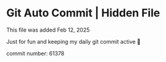 # Git Auto Commit | Hidden File

This file was added Feb 12, 2025

Just for fun and keeping my daily git commit active 🤪

commit number: 61378
